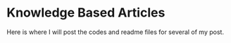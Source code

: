 # Knowledge Based Articles 


Here is where I will post the codes and readme files for several of my post.
